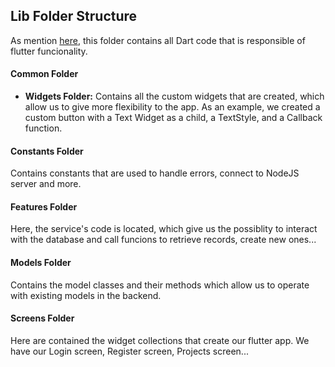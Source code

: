 ## Lib Folder Structure

As mention [here](../README.md), this folder contains all Dart code that is  responsible of flutter funcionality.

#### Common Folder

* **Widgets Folder:** Contains all the custom widgets that are created, which allow us to give more flexibility to the app. As an example, we created a custom button with a Text Widget as a child, a TextStyle, and a Callback function.

#### **Constants Folder**

Contains constants that are used to handle errors, connect to NodeJS server and more.

#### **Features Folder**

Here, the service's code is located, which give us the possiblity to interact with the database and call funcions to retrieve records, create new ones...

#### **Models Folder**

Contains the model classes and their methods which allow us to operate with existing models in the backend.

#### Screens Folder

Here are contained the widget collections that create our flutter app. We have our Login screen, Register screen, Projects screen...
